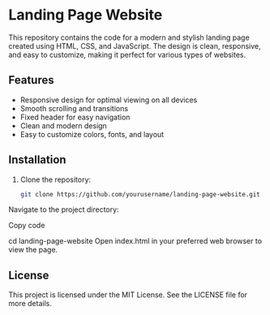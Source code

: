 # Landing Page Website

This repository contains the code for a modern and stylish landing page created using HTML, CSS, and JavaScript. The design is clean, responsive, and easy to customize, making it perfect for various types of websites.

## Features

- Responsive design for optimal viewing on all devices
- Smooth scrolling and transitions
- Fixed header for easy navigation
- Clean and modern design
- Easy to customize colors, fonts, and layout

## Installation

1. Clone the repository:
   ```bash
   git clone https://github.com/yourusername/landing-page-website.git
Navigate to the project directory:

Copy code

cd landing-page-website
Open index.html in your preferred web browser to view the page.

## License

This project is licensed under the MIT License. See the LICENSE file for more details.
